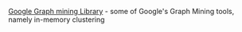 [Google Graph mining Library](https://github.com/google/graph-mining) - 
some of Google's Graph Mining tools, namely in-memory clustering
